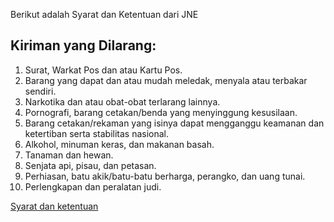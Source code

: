 Berikut adalah Syarat dan Ketentuan dari JNE

## Kiriman yang Dilarang:

1. Surat, Warkat Pos dan atau Kartu Pos.
2. Barang yang dapat dan atau mudah meledak, menyala atau terbakar sendiri.
3. Narkotika dan atau obat-obat terlarang lainnya.
4. Pornografi, barang cetakan/benda yang menyinggung kesusilaan.
5. Barang cetakan/rekaman yang isinya dapat mengganggu keamanan dan ketertiban serta stabilitas nasional.
6. Alkohol, minuman keras, dan makanan basah.
7. Tanaman dan hewan.
8. Senjata api, pisau, dan petasan.
9. Perhiasan, batu akik/batu-batu berharga, perangko, dan uang tunai.
10. Perlengkapan dan peralatan judi.



[Syarat dan ketentuan](http://www.jne.co.id/id/produk-dan-layanan/jne-express/syarat-dan-ketentuan-pengiriman)
